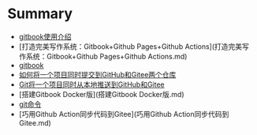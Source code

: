 <!--
 * @Author: zhoufei
 * @Date: 2021-02-19 11:14:49
 * @LastEditors: zhoufei
 * @LastEditTime: 2023-04-18 08:51:08
 * @Description: Description
 * @FilePath: /gitbook/gitbookKnowledges/SUMMARY.md
 * @Route: Route
-->
# Summary

* [gitbook使用介绍](README.md)
* [打造完美写作系统：Gitbook+Github Pages+Github Actions](打造完美写作系统：Gitbook+Github Pages+Github Actions.md)
* [gitbook](gitbook.md)
* [如何将一个项目同时提交到GitHub和Gitee两个仓库](如何将一个项目同时提交到GitHub和Gitee两个仓库.md)
* [Git将一个项目同时从本地推送到GitHub和Gitee](Git将一个项目同时从本地推送到GitHub和Gitee.md)
* [搭建Gitbook Docker版](搭建Gitbook Docker版.md)
* [git命令](git命令.md)
* [巧用Github Action同步代码到Gitee](巧用Github Action同步代码到Gitee.md)

